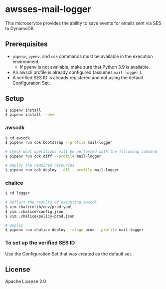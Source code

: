 # awsses-mail-logger

This microservice provides the ability to save events for emails sent via SES to DynamoDB.

## Prerequisites

- `pipenv`, `pyenv`, and `cdk` commands must be available in the execution environment.
  - If pyenv is not available, make sure that Python 3.9 is available.
- An awscli profile is already configured (assumes `mail-logger` ).
- A verified SES ID is already registered and not using the default Configuration Set.

## Setup

```bash
$ pipenv install
$ pipenv install --dev
```

### awscdk

```bash
$ cd awscdk
$ pipenv run cdk bootstrap --profile mail-logger

# Check what operations will be performed with the following command
$ pipenv run cdk diff --profile mail-logger

# Deploy the required resources
$ pipenv run cdk deploy --all --profile mail-logger
```

### chalice

```bash
$ cd logger

# Reflect the results of executing awscdk
$ vim chalicelib/env/prod.yaml
$ vim .chalice/config.json
$ vim .chalice/policy-prod.json

# Deploy
$ pipenv run chalice deploy --stage prod --profile mail-logger
```

### To set up the verified SES ID

Use the Configuration Set that was created as the default set.


## License

Apache License 2.0

